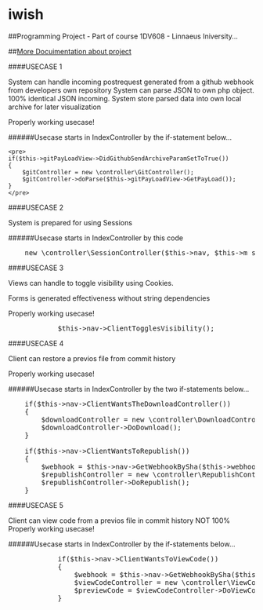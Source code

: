 # iwish
##Programming Project - Part of course 1DV608 - Linnaeus Iniversity...

##[More Docuimentation about project](./../../wiki)

####USECASE 1

System can handle incoming postrequest generated from a github webhook from developers own repository
System can parse JSON to own php object. 100% identical JSON incoming.
System store parsed data into own local archive for later visualization

Properly working usecase!

######Usecase starts in IndexController by the if-statement below...

    <pre>
    if($this->gitPayLoadView->DidGithubSendArchiveParamSetToTrue())
    {
        $gitController = new \controller\GitController();
        $gitController->doParse($this->gitPayLoadView->GetPayLoad());
    }
    </pre>

####USECASE 2

System is prepared for using Sessions

######Usecase starts in IndexController by this code

<pre>
    new \controller\SessionController($this->nav, $this->m_sessionHandler);
</pre>

####USECASE 3

Views can handle to toggle visibility using Cookies.

Forms is generated effectiveness without string dependencies

Properly working usecase!
<pre>
            $this->nav->ClientTogglesVisibility();
</pre>

####USECASE 4

Client can restore a previos file from commit history

Properly working usecase!

######Usecase starts in IndexController by the two if-statements below...

<pre>
    if($this->nav->ClientWantsTheDownloadController())
    {
        $downloadController = new \controller\DownloadController($this->nav);
        $downloadController->DoDownload();
    }

    if($this->nav->ClientWantsToRepublish())
    {
        $webhook = $this->nav->GetWebhookBySha($this->webhookCollection);
        $republishController = new \controller\RepublishController($webhook, $this->nav);
        $republishController->DoRepublish();
    }
</pre>

####USECASE 5

Client can view code from a previos file in commit history
NOT 100% Properly working usecase!

######Usecase starts in IndexController by the if-statements below...

<pre>
            if($this->nav->ClientWantsToViewCode())
            {
                $webhook = $this->nav->GetWebhookBySha($this->webhookCollection);
                $viewCodeController = new \controller\ViewCodeController($webhook, $this->nav);
                $previewCode = $viewCodeController->DoViewCode();
            }
</pre>